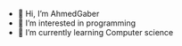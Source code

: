 - 👋 Hi, I’m AhmedGaber
- 👀 I’m interested in programming 
- 🌱 I’m currently learning Computer science 
  


<!---
A7medGaber/A7medGaber is a ✨ special ✨ repository because its `README.md` (this file) appears on your GitHub profile.
You can click the Preview link to take a look at your changes.
--->
